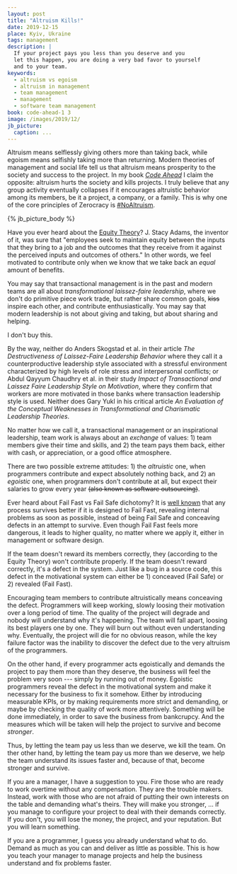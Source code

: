 ```yaml
---
layout: post
title: "Altruism Kills!"
date: 2019-12-15
place: Kyiv, Ukraine
tags: management
description: |
  If your project pays you less than you deserve and you
  let this happen, you are doing a very bad favor to yourself
  and to your team.
keywords:
  - altruism vs egoism
  - altruism in management
  - team management
  - management
  - software team management
book: code-ahead-1 3
image: /images/2019/12/
jb_picture:
  caption: ...
---
```


Altruism means selflessly giving others more than taking back, while egoism means
selfishly taking more than returning. Modern theories of management
and social life tell us that altruism means prosperity to the society
and success to the project. In my book
[_Code Ahead_](/code-ahead.html) I claim the opposite: altruism hurts the
society and kills projects.
I truly believe that any group activity eventually collapses if it
encourages altruistic behavior among its members, be it a project, a company,
or a family.
This is why one of the core principles of
Zerocracy is [#NoAltruism](https://www.youtube.com/watch?v=vXUwE3FGfpg).

<!--more-->

{% jb_picture_body %}

Have you ever heard about the [Equity Theory](https://en.wikipedia.org/wiki/Equity_theory)?
J. Stacy Adams, the inventor of it, was sure that
"employees seek to maintain equity between the inputs that
they bring to a job and the outcomes that they receive from it
against the perceived inputs and outcomes of others."
In other words, we feel motivated to contribute only when we
know that we take back an _equal_ amount of benefits.

You may say that transactional management is in the past and modern
teams are all about _transformational laissez-faire leadership_, where
we don't do primitive piece work trade, but rather
share common goals, <del>kiss</del> inspire each other, and
contribute enthusiastically. You may say that
modern leadership is not about giving and taking,
but about sharing and helping.

I don't buy this.

By the way, neither do Anders Skogstad et al. in their article
_The Destructiveness of Laissez-Faire Leadership Behavior_
where they call it a counterproductive leadership style
associated with a stressful environment characterized
by high levels of role stress and interpersonal conflicts;
or Abdul Qayyum Chaudhry et al. in their study
_Impact of Transactional and Laissez Faire Leadership Style on Motivation_, where
they confirm that workers are more motivated in those banks
where transaction leadership style is used.
Neither does Gary Yukl in his critical article
_An Evaluation of the Conceptual Weaknesses in Transformational and Charismatic Leadership Theories_.

No matter how we call it, a transactional management or
an inspirational leadership, team work is always about an _exchange_ of
values: 1) team members give their time and skills, and 2) the team pays them back,
either with cash, or appreciation, or a good office atmosphere.

There are two possible extreme attitudes: 1) the _altruistic_ one, when programmers
contribute and expect absolutely nothing back, and 2) an _egoistic_ one, when
programmers don't contribute at all, but expect their salaries to grow
every year <del>(also known as software outsourcing)</del>.

Ever heard about Fail Fast vs Fail Safe dichotomy? It is
[well known](http://martinfowler.com/ieeeSoftware/failFast.pdf) that
any process survives better if it is designed to Fail Fast, revealing internal
problems as soon as possible, instead of being Fail Safe and conceaving defects
in an attempt to survive. Even though Fail Fast feels more dangerous, it
leads to higher quality, no matter where we apply it, either in management or
software design.

If the team doesn't reward its members correctly, they (according to the Equity
Theory) won't contribute properly. If the team doesn't reward correctly, it's
a defect in the system. Just like a bug in a source code, this defect in
the motivational system can either be 1) conceaved (Fail Safe) or 2) revealed (Fail Fast).

Encouraging team members to contribute altruistically means conceaving the defect.
Programmers will keep working, slowly loosing their motivation over a long
period of time. The quality of the project will degrade and nobody will
understand why it's happening. The team will fall apart, loosing its best
players one by one. They will burn out without even understanding why. Eventually,
the project will die for no obvious reason, while the key failure factor
was the inability to discover the defect due to the very
altruism of the programmers.

On the other hand, if every programmer acts egoistically and demands
the project to pay them more than they deserve, the business will feel
the problem very soon --- simply by running out of money. Egoistic programmers
reveal the defect in the motivational system and make it necessary for
the business to fix it somehow. Either by introducing measurable KPIs,
or by making requirements more strict and demanding, or maybe by checking
the quality of work more attentively. Something will be done immediately,
in order to save the business from bankcrupcy. And the measures which will
be taken will help the project to survive and become _stronger_.

Thus, by letting the team pay us less than we deserve, we kill the team.
On ther other hand, by letting the team pay us more than we deserve,
we help the team understand its issues faster and, because of that, become
stronger and survive.

If you are a manager, I have a suggestion to you. Fire those who are ready
to work overtime without any compensation. They are the trouble makers. Instead,
work with those who are not afraid of putting their own interests on the
table and demanding what's theirs. They will make you stronger, ... if you manage
to configure your project to deal with their demands correctly. If you don't,
you will lose the money, the project, and your reputation. But you will
learn something.

If you are a programmer, I guess you already understand what to do. Demand
as much as you can and deliver as little as possible. This is how you teach
your manager to manage projects and help the business understand and fix
problems faster.

